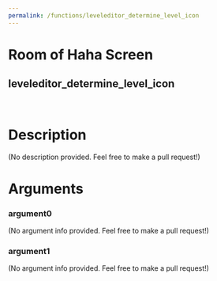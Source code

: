 ```yaml
---
permalink: /functions/leveleditor_determine_level_icon
---
```

# Room of Haha Screen  
## leveleditor_determine_level_icon  
&nbsp;  
# Description  
(No description provided. Feel free to make a pull request!) 
&nbsp;  
# Arguments
### argument0
(No argument info provided. Feel free to make a pull request!)
&nbsp;  
### argument1
(No argument info provided. Feel free to make a pull request!)
&nbsp;  


